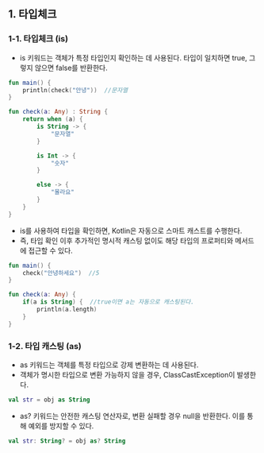 ## 1. 타입체크


### 1-1. 타입체크 (is)


- is 키워드는 객체가 특정 타입인지 확인하는 데 사용된다. 타입이 일치하면 true, 그렇지 않으면 false를 반환한다.
```kotlin
fun main() {
    println(check("안녕"))  //문자열
}

fun check(a: Any) : String {
    return when (a) {
        is String -> {
            "문자열"
        }

        is Int -> {
            "숫자"
        }

        else -> {
            "몰라요"
        }
    }
}
```
- is를 사용하여 타입을 확인하면, Kotlin은 자동으로 스마트 캐스트를 수행한다.
- 즉, 타입 확인 이후 추가적인 명시적 캐스팅 없이도 해당 타입의 프로퍼티와 메서드에 접근할 수 있다.
```kotlin
fun main() {
    check("안녕하세요")  //5
}

fun check(a: Any) {
    if(a is String) {  //true이면 a는 자동으로 캐스팅된다.
        println(a.length)
    }
}
```


### 1-2. 타입 캐스팅 (as)


- as 키워드는 객체를 특정 타입으로 강제 변환하는 데 사용된다.
- 객체가 명시한 타입으로 변환 가능하지 않을 경우, ClassCastException이 발생한다.
```kotlin
val str = obj as String
```
- as? 키워드는 안전한 캐스팅 연산자로, 변환 실패할 경우 null을 반환한다. 이를 통해 예외를 방지할 수 있다.
```kotlin
val str: String? = obj as? String
```

